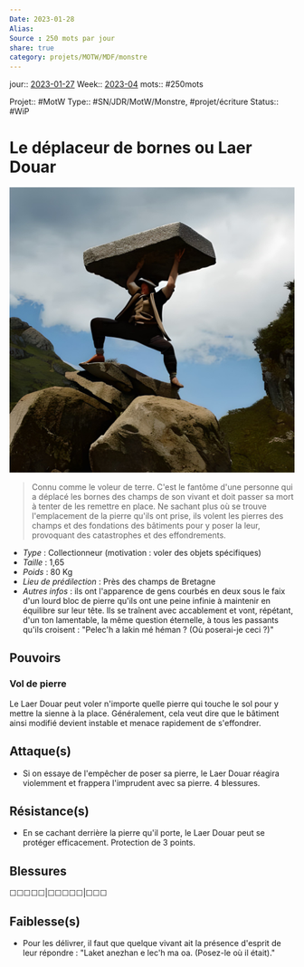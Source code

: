```yaml
---
Date: 2023-01-28
Alias:
Source : 250 mots par jour
share: true
category: projets/MOTW/MDF/monstre
---
```

jour::  [2023-01-27](2023-01-27.md)
Week:: [2023-04](2023-04.md)
mots:: 
#250mots 

Projet:: #MotW 
Type:: #SN/JDR/MotW/Monstre, #projet/écriture
Status:: #WiP 

# Le déplaceur de bornes ou Laer Douar

![3d9af004-ec69-4769-8f86-faf8825ebb42.jpg](../../../../notes/3d9af004-ec69-4769-8f86-faf8825ebb42.jpg)

> Connu comme le voleur de terre. C'est le fantôme d'une personne qui a déplacé les bornes des champs de son vivant et doit passer sa mort à tenter de les remettre en place.
> Ne sachant plus où se trouve l'emplacement de la pierre qu'ils ont prise, ils volent les pierres des champs et des fondations des bâtiments pour y poser la leur, provoquant des catastrophes et des effondrements.

-  *Type* : Collectionneur (motivation : voler des objets spécifiques)
-  *Taille* : 1,65
-  *Poids* : 80 Kg
-  *Lieu de prédilection* : Près des champs de Bretagne
-  *Autres infos* : ils ont l'apparence de gens courbés en deux sous le faix d'un lourd bloc de pierre qu'ils ont une peine infinie à maintenir en équilibre sur leur tête. Ils se traînent avec accablement et vont, répétant, d'un ton lamentable, la même question éternelle, à tous les passants qu'ils croisent : "Pelec'h a lakin mé héman ? (Où poserai-je ceci ?)"
  
## Pouvoirs

### Vol de pierre
Le Laer Douar peut voler n'importe quelle pierre qui touche le sol pour y mettre la sienne à la place. Généralement, cela veut dire que le bâtiment ainsi modifié devient instable et menace rapidement de s'effondrer.

## Attaque(s)

- Si on essaye de l'empêcher de poser sa pierre, le Laer Douar réagira violemment et frappera l'imprudent avec sa pierre. 4 blessures.

## Résistance(s)

- En se cachant derrière la pierre qu'il porte, le Laer Douar peut se protéger efficacement. Protection de 3 points.

## Blessures

☐☐☐☐☐|☐☐☐☐☐|☐☐☐

## Faiblesse(s)

- Pour les délivrer, il faut que quelque vivant ait la présence d'esprit de leur répondre : "Laket anezhan e lec'h ma oa. (Posez-le où il était)."



